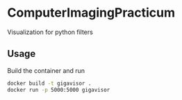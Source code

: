 # ComputerImagingPracticum
Visualization for python filters

## Usage
Build the container and run

```bash
docker build -t gigavisor .
docker run -p 5000:5000 gigavisor
```
